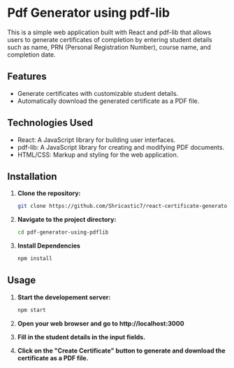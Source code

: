 # Pdf Generator using pdf-lib

This is a simple web application built with React and pdf-lib that allows users to generate certificates of completion by entering student details such as name, PRN (Personal Registration Number), course name, and completion date.

## Features

- Generate certificates with customizable student details.
- Automatically download the generated certificate as a PDF file.

## Technologies Used

- React: A JavaScript library for building user interfaces.
- pdf-lib: A JavaScript library for creating and modifying PDF documents.
- HTML/CSS: Markup and styling for the web application.

## Installation

1. **Clone the repository:**

   ```bash
   git clone https://github.com/Shricastic7/react-certificate-generator.git

2. **Navigate to the project directory:**
   ```bash
   cd pdf-generator-using-pdflib

3. **Install Dependencies** 
     ```bash
     npm install 

## Usage

1. **Start the developement server:**
     ```bash
     npm start

2. **Open your web browser and go to http://localhost:3000**

3. **Fill in the student details in the input fields.**

4. **Click on the "Create Certificate" button to generate and download the certificate as a PDF file.**





